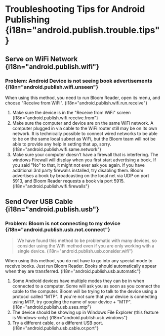 # Troubleshooting Tips for Android Publishing {i18n="android.publish.trouble.tips"}

## Serve on WiFi Network {i18n="android.publish.wifi"}

### Problem: Android Device is not seeing book advertisements {i18n="android.publish.wifi.unseen"}

When using this method, you need to run Bloom Reader, open its menu, and choose "Receive from WiFi". {i18n="android.publish.wifi.run.receive"}

1. Make sure the device is in the "Receive from WiFi" screen {i18n="android.publish.wifi.receive.from"}
2. Make sure the computer and device are on the same WiFi network. A computer plugged in via cable to the WiFi router still may be on its own network. It is technically possible to connect wired networks to be able to be on the same local subnet as WiFi, but the Bloom team will not be able to provide any help in setting that up, sorry. {i18n="android.publish.wifi.same.network"}
3. Make sure your computer doesn't have a firewall that is interfering. The windows Firewall will display when you first start advertising a book. If you said "No" to that, it might not ever ask you again. If you have additional 3rd party firewalls installed, try disabling them. Bloom advertises a book by broadcasting on the local net via UDP on port 5913, and Bloom Reader requests a book via port 5915. {i18n="android.publish.wifi.firewalls"}


## Send Over USB Cable {i18n="android.publish.usb"}

### Problem: Bloom is not connecting to my device {i18n="android.publish.usb.not.connect"}

> We have found this method to be problematic with many devices, so consider using the WiFi method even if you are only working with a single device. {i18n="android.publish.usb.consider.wifi"}

When using this method, you do not have to go into any special mode to receive books. Just run Bloom Reader. Books should automatically appear when they are transferred. {i18n="android.publish.usb.automatic"}

1. Some Android devices have multiple modes they can be in when connected to a computer. Some will ask you as soon as you connect the cable to the computer. Bloom will be trying to talk to the device using a protocol called "MTP". If you're not sure that your device is connecting using MTP, try googling the name of your device + "MTP". {i18n="android.publish.usb.uses.mtp"}
2. The device should be showing up in Windows File Explorer (this feature is Windows-only) {i18n="android.publish.usb.windows"}
3. Try a different cable, or a different USB port. {i18n="android.publish.usb.cable.or.port"}
